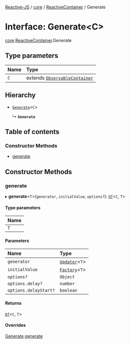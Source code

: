 [Reactive-JS](../README.md) / [core](../modules/core.md) / [ReactiveContainer](../modules/core.ReactiveContainer.md) / Generate

# Interface: Generate<C\>

[core](../modules/core.md).[ReactiveContainer](../modules/core.ReactiveContainer.md).Generate

## Type parameters

| Name | Type |
| :------ | :------ |
| `C` | extends [`ObservableContainer`](core.ObservableContainer.md) |

## Hierarchy

- [`Generate`](core.Container.Generate.md)<`C`\>

  ↳ **`Generate`**

## Table of contents

### Constructor Methods

- [generate](core.ReactiveContainer.Generate.md#generate)

## Constructor Methods

### generate

▸ **generate**<`T`\>(`generator`, `initialValue`, `options?`): [`Of`](../modules/core.Container.md#of)<`C`, `T`\>

#### Type parameters

| Name |
| :------ |
| `T` |

#### Parameters

| Name | Type |
| :------ | :------ |
| `generator` | [`Updater`](../modules/functions.md#updater)<`T`\> |
| `initialValue` | [`Factory`](../modules/functions.md#factory)<`T`\> |
| `options?` | `Object` |
| `options.delay?` | `number` |
| `options.delayStart?` | `boolean` |

#### Returns

[`Of`](../modules/core.Container.md#of)<`C`, `T`\>

#### Overrides

[Generate](core.Container.Generate.md).[generate](core.Container.Generate.md#generate)

